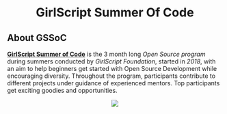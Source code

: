 <h1 align="center">GirlScript Summer Of Code</h1>

## About GSSoC
<a href="https://gssoc.girlscript.tech/">**GirlScript Summer of Code**</a> is the 3 month long *Open Source program* during summers conducted by *GirlScript Foundation*, started in *2018*, with an aim to help beginners get started with Open Source Development while encouraging diversity. Throughout the program, participants contribute to different projects under guidance of experienced mentors. Top participants get exciting goodies and opportunities.
<p align="center">
<a href="https://gssoc.girlscript.tech/"><img src="https://user-images.githubusercontent.com/68437435/110908762-493a6080-8335-11eb-8dd8-a0f184767fd3.png"></img></a>
</p>
